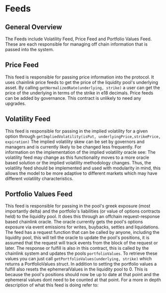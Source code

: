 # Feeds

## General Overview

The Feeds include Volatility Feed, Price Feed and Portfolio Values Feed. These are each responsible for managing off chain information that is passed into the system.

## Price Feed

This feed is responsible for passing price information into the protocol. It uses chainlink price feeds to get the price of the liquidity pool's underlying asset. By calling ```getNormalizedRate(underlying, strike)``` a user can get the price of the underlying in terms of the strike in e18 decimals. Price feeds can be added by governance. This contract is unlikely to need any upgrades.

## Volatility Feed

This feed is responsible for passing in the implied volatility for a given option through ```getImpliedVolatility(isPut, underlyingPrice,strikePrice, expiration)``` The implied volatility skew can be set by governors and managers and is currently likely to be changed less frequently. For information on the implementation of the implied volatility oracle see: 
The volatility feed may change as this functionality moves to a more oracle based solution or the implied volatility methodology changes. Thus, the volatility feed should be implemented and used with modularity in mind, this allows the model to be more adaptive to different markets which may have different volatility characteristics.

## Portfolio Values Feed

This feed is responsible for passing in the pool's greek exposure (most importantly delta) and the portfolio's liabilities (or value of options contracts held) to the liquidity pool. It does this through an offchain request-response based chainlink oracle. The oracle currently gets the pool's options exposure via event emissions for writes, buybacks, settles and liquidations. The feed has a request function that can be called by anyone, including the liquidity pool, this will tell the oracle to update the pool's positions, it is assumed that the request will track events from the block of the request or later. The response or fulfill is also in this contract, this is called by the chainlink system and updates the pools ```portfolioValues```. To retrieve these values you can just call ```getPortfolioValues(underlying, strike)``` which returns a PortfolioValues struct. In addition to setting the portfolio values a fulfill also resets the ephemeralValues in the liquidity pool to 0. This is because the pool's positions should now be up to date at that point and the ephemeral values dont need to be counted at that point. For a more in depth description of what this feed is doing refer to: